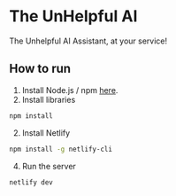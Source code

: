 # The UnHelpful AI
The Unhelpful AI Assistant, at your service!

## How to run
1) Install Node.js / npm [here](https://nodejs.org/en/download).
2) Install libraries
```bash
npm install
```
2) Install Netlify
```bash
npm install -g netlify-cli
```
4) Run the server
```bash
netlify dev
```